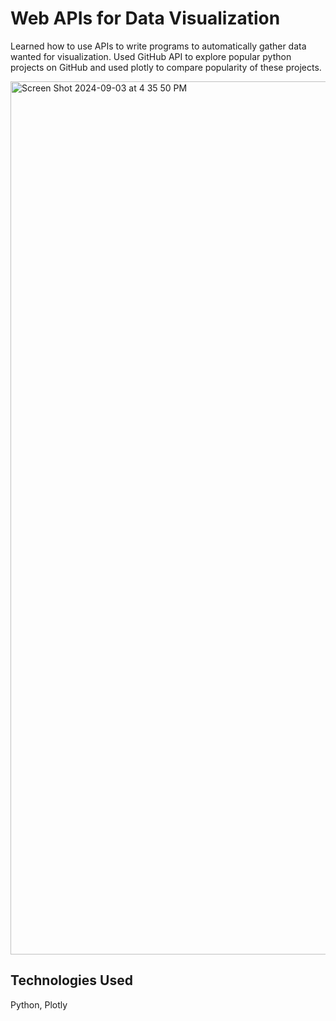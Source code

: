 # Web APIs for Data Visualization 

Learned how to use APIs to write programs to automatically gather data wanted for visualization. Used GitHub API to explore popular python projects on GitHub and used plotly to compare popularity of these projects. 

<img width="1397" alt="Screen Shot 2024-09-03 at 4 35 50 PM" src="https://github.com/user-attachments/assets/d19fe003-6fcd-4691-b68a-31eca9e63bbe">


## Technologies Used

Python, Plotly
